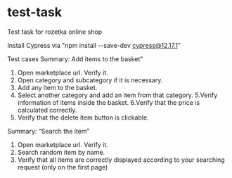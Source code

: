 # test-task
Test task for rozetka online shop

Install Cypress via "npm install --save-dev cypress@12.17.1"

Test cases
Summary: Add items to the basket”
1. Open marketplace url. Verify it.
2. Open category and subcategory if it is necessary. 
3. Add any item to the basket.
4. Select another category and add an item from 
that category.
5.Verify information of items inside the basket.
6.Verify that the price is calculated correctly.
7. Verify that the delete item button is clickable.

Summary: “Search the item”
1. Open marketplace url. Verify it.
2. Search random item by name.
3. Verify that all items are correctly displayed according 
to your searching request (only on the first page)
